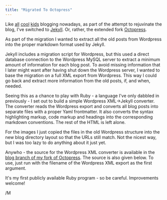```yaml
---
title: "Migrated To Octopress"
---
```

Like [all][] [cool][] [kids][] blogging nowadays, as part of the attempt to rejuvinate the blog, I've switched to [Jekyll][]. Or, rather, the extended fork [Octopress][].

 [all]: http://jonasboner.com/2009/01/07/blogging-like-a-hacker-using-git-and-jekyll.html
 [cool]: http://tom.preston-werner.com/2008/11/17/blogging-like-a-hacker.html
 [kids]: http://wiki.github.com/mojombo/jekyll/sites
 [Jekyll]: http://github.com/mojombo/jekyll
 [Octopress]: http://github.com/imathis/octopress

As part of the migration I wanted to extract all the old posts from Wordpress into the proper markdown format used by Jekyll.

Jekyll includes a migration script for Wordpress, but this used a direct database connection to the Wordpress MySQL server to extract a minimum amount of information for each blog post. To avoid missing information that I later might want after having shut down the Wordpress server, I wanted to base the migration on a full XML export from Wordpress. This way I could go back and extract more information from the old posts, if, and when, needed.

Seeing this as a chance to play with Ruby - a language I've only dabbled in previously - I set out to build a simple Wordpress XML->Jekyll converter. The converter reads the Wordpress export and converts all blog posts into separate files with a proper Yaml frontmatter. It also converts the syntax highlighting markup, code markup and headings into the corresponding markdown conventions. The rest of the HTML is left alone.

For the images I just copied the files in the old Wordpress structure into the new blog directory layout so that the URLs still match. Not the nicest way, but I was too lazy to do anything about it just yet.

Anywho - the source for the Wordpress XML converter is available in the [blog branch of my fork of Octopress][fork]. The source is also given below. To use, just run with the filename of the Wordpress XML export as the first argument.

 [fork]: http://github.com/melwin/octopress/blob/blog/source/_import/wordpress_xml_import.rb

It's my first publicly available Ruby program - so be careful. Improvements welcome!

/M

<script src="http://gist.github.com/374148.js"></script>
